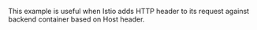 This example is useful when Istio adds HTTP header to its request against backend container based on Host header.
